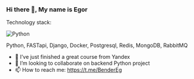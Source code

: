 ### Hi there 👋, My name is Egor

Technology stack:

![Python](https://img.shields.io/badge/python-3670A0?style=for-the-badge&logo=python&logoColor=ffdd54)

Python, FASTapi, Django, Docker, Postgresql, Redis, MongoDB, RabbitMQ

- 🌱 I’ve just finished a great course from Yandex 
- 👯 I’m looking to collaborate on backend Python project
- 📫 How to reach me: https://t.me/BenderEg
